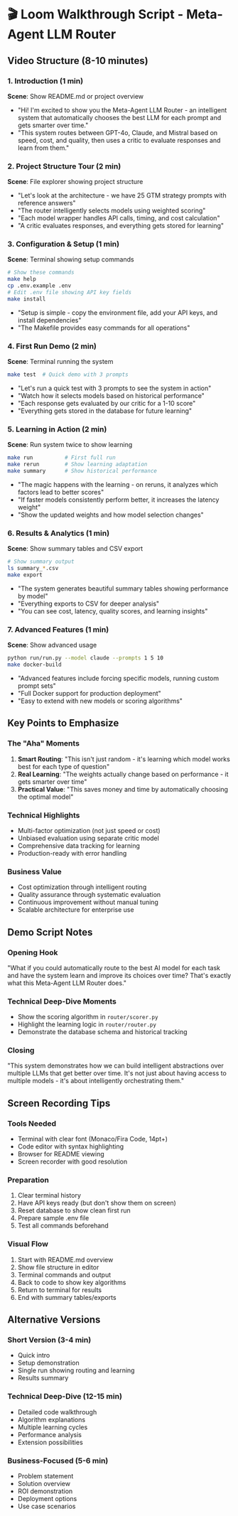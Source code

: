 # 🎬 Loom Walkthrough Script - Meta-Agent LLM Router

## Video Structure (8-10 minutes)

### 1. Introduction (1 min)
**Scene**: Show README.md or project overview
- "Hi! I'm excited to show you the Meta-Agent LLM Router - an intelligent system that automatically chooses the best LLM for each prompt and gets smarter over time."
- "This system routes between GPT-4o, Claude, and Mistral based on speed, cost, and quality, then uses a critic to evaluate responses and learn from them."

### 2. Project Structure Tour (2 min)
**Scene**: File explorer showing project structure
- "Let's look at the architecture - we have 25 GTM strategy prompts with reference answers"
- "The router intelligently selects models using weighted scoring"
- "Each model wrapper handles API calls, timing, and cost calculation"
- "A critic evaluates responses, and everything gets stored for learning"

### 3. Configuration & Setup (1 min)
**Scene**: Terminal showing setup commands
```bash
# Show these commands
make help
cp .env.example .env
# Edit .env file showing API key fields
make install
```
- "Setup is simple - copy the environment file, add your API keys, and install dependencies"
- "The Makefile provides easy commands for all operations"

### 4. First Run Demo (2 min)
**Scene**: Terminal running the system
```bash
make test  # Quick demo with 3 prompts
```
- "Let's run a quick test with 3 prompts to see the system in action"
- "Watch how it selects models based on historical performance"
- "Each response gets evaluated by our critic for a 1-10 score"
- "Everything gets stored in the database for future learning"

### 5. Learning in Action (2 min)
**Scene**: Run system twice to show learning
```bash
make run          # First full run
make rerun        # Show learning adaptation
make summary      # Show historical performance
```
- "The magic happens with the learning - on reruns, it analyzes which factors lead to better scores"
- "If faster models consistently perform better, it increases the latency weight"
- "Show the updated weights and how model selection changes"

### 6. Results & Analytics (1 min)
**Scene**: Show summary tables and CSV export
```bash
# Show summary output
ls summary_*.csv
make export
```
- "The system generates beautiful summary tables showing performance by model"
- "Everything exports to CSV for deeper analysis"
- "You can see cost, latency, quality scores, and learning insights"

### 7. Advanced Features (1 min)
**Scene**: Show advanced usage
```bash
python run/run.py --model claude --prompts 1 5 10
make docker-build
```
- "Advanced features include forcing specific models, running custom prompt sets"
- "Full Docker support for production deployment"
- "Easy to extend with new models or scoring algorithms"

## Key Points to Emphasize

### The "Aha" Moments
1. **Smart Routing**: "This isn't just random - it's learning which model works best for each type of question"
2. **Real Learning**: "The weights actually change based on performance - it gets smarter over time"
3. **Practical Value**: "This saves money and time by automatically choosing the optimal model"

### Technical Highlights
- Multi-factor optimization (not just speed or cost)
- Unbiased evaluation using separate critic model
- Comprehensive data tracking for learning
- Production-ready with error handling

### Business Value
- Cost optimization through intelligent routing
- Quality assurance through systematic evaluation
- Continuous improvement without manual tuning
- Scalable architecture for enterprise use

## Demo Script Notes

### Opening Hook
"What if you could automatically route to the best AI model for each task and have the system learn and improve its choices over time? That's exactly what this Meta-Agent LLM Router does."

### Technical Deep-Dive Moments
- Show the scoring algorithm in `router/scorer.py`
- Highlight the learning logic in `router/router.py`  
- Demonstrate the database schema and historical tracking

### Closing
"This system demonstrates how we can build intelligent abstractions over multiple LLMs that get better over time. It's not just about having access to multiple models - it's about intelligently orchestrating them."

## Screen Recording Tips

### Tools Needed
- Terminal with clear font (Monaco/Fira Code, 14pt+)
- Code editor with syntax highlighting
- Browser for README viewing
- Screen recorder with good resolution

### Preparation
1. Clear terminal history
2. Have API keys ready (but don't show them on screen)
3. Reset database to show clean first run
4. Prepare sample .env file
5. Test all commands beforehand

### Visual Flow
1. Start with README.md overview
2. Show file structure in editor
3. Terminal commands and output
4. Back to code to show key algorithms
5. Return to terminal for results
6. End with summary tables/exports

## Alternative Versions

### Short Version (3-4 min)
- Quick intro
- Setup demonstration  
- Single run showing routing and learning
- Results summary

### Technical Deep-Dive (12-15 min)
- Detailed code walkthrough
- Algorithm explanations
- Multiple learning cycles
- Performance analysis
- Extension possibilities

### Business-Focused (5-6 min)
- Problem statement
- Solution overview
- ROI demonstration
- Deployment options
- Use case scenarios 